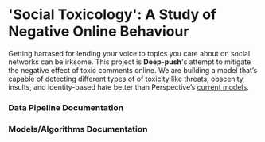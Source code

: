 # 'Social Toxicology': A Study of Negative Online Behaviour

Getting harrased for lending your voice to topics you care about on social networks can be irksome. This project is **Deep-push**'s attempt to mitigate the negative effect of toxic comments online.
We are building a model that’s capable of detecting different types of of toxicity like threats, obscenity, insults, and identity-based hate better than Perspective’s [current models](https://github.com/conversationai/unintended-ml-bias-analysis).

### Data Pipeline Documentation


### Models/Algorithms Documentation
